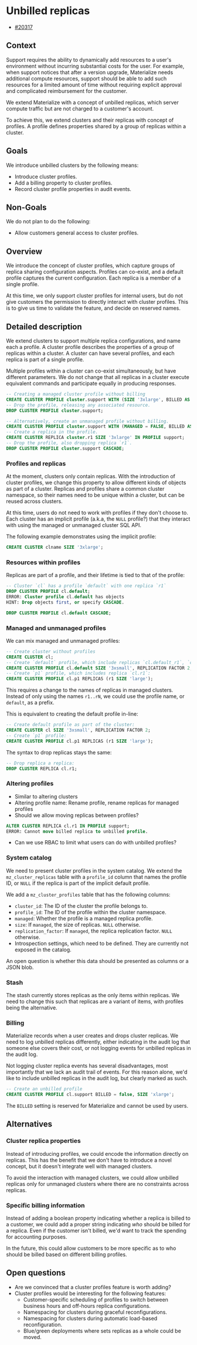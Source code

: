 # Unbilled replicas

- [#20317](https://github.com/MaterializeInc/materialize/issues/20317)

## Context

Support requires the ability to dynamically add resources to a user's environment
without incurring substantial costs for the user. For example, when support
notices that after a version upgrade, Materialize needs additional compute
resources, support should be able to add such resources for a limited amount of
time without requiring explicit approval and complicated reimbursement for the
customer.

We extend Materialize with a concept of unbilled replicas, which server compute
traffic but are not charged to a customer's account.

To achieve this, we extend clusters and their replicas with concept of profiles.
A profile defines properties shared by a group of replicas within a cluster.

## Goals

We introduce unbilled clusters by the following means:
* Introduce cluster profiles.
* Add a billing property to cluster profiles.
* Record cluster profile properties in audit events.

## Non-Goals

We do not plan to do the following:
* Allow customers general access to cluster profiles.

## Overview

We introduce the concept of cluster profiles, which capture groups
of replica sharing configuration aspects. Profiles can co-exist, and a default
profile captures the current configuration. Each replica is a member of a single
profile.

At this time, we only support cluster profiles for internal users, but do not
give customers the permission to directly interact with cluster profiles. This
is to give us time to validate the feature, and decide on reserved names.

## Detailed description

We extend clusters to support multiple replica configurations, and name each a profile.
A cluster profile describes the properties of a group of replicas within a cluster.
A cluster can have several profiles, and each replica is part of a single profile.

Multiple profiles within a cluster can co-exist simultaneously, but have different parameters.
We do not change that all replicas in a cluster execute equivalent commands and participate equally in producing responses.

```sql
-- Creating a managed cluster profile without billing
CREATE CLUSTER PROFILE cluster.support WITH (SIZE '3xlarge', BILLED AS 'unbilled');
-- Drop the profile, releasing any associated resource.
DROP CLUSTER PROFILE cluster.support;

-- Alternatively, create an unmanaged profile without billing.
CREATE CLUSTER PROFILE cluster.support WITH (MANAGED = FALSE, BILLED AS 'unbilled');
-- Create a replica in the profile.
CREATE CLUSTER REPLICA cluster.r1 SIZE '3xlarge' IN PROFILE support;
-- Drop the profile, also dropping replica `r1`.
DROP CLUSTER PROFILE cluster.support CASCADE;
```

### Profiles and replicas

At the moment, clusters only contain replicas.
With the introduction of cluster profiles, we change this property to allow different kinds of objects as part of a cluster.
Replicas and profiles share a common cluster namespace, so their names need to be unique within a cluster, but can be reused across clusters.

At this time, users do not need to work with profiles if they don't choose to.
Each cluster has an implicit profile (a.k.a, the `NULL` profile?) that they interact with using the managed or unmanaged cluster SQL API.

The following example demonstrates using the implicit profile:
```sql
CREATE CLUSTER clname SIZE '3xlarge';
```

### Resources within profiles

Replicas are part of a profile, and their lifetime is tied to that of the profile:

```sql
-- Cluster `cl` has a profile `default` with one replica `r1`
DROP CLUSTER PROFILE cl.default;
ERROR: Cluster profile cl.default has objects
HINT: Drop objects first, or specify CASCADE.

DROP CLUSTER PROFILE cl.default CASCADE;
```

### Managed and unmanaged profiles

We can mix managed and unmanaged profiles:

```sql
-- Create cluster without profiles
CREATE CLUSTER cl;
-- Create `default` profile, which include replicas `cl.default_r1`, `cl.default_r2`:
CREATE CLUSTER PROFILE cl.default SIZE '3xsmall', REPLICATION FACTOR 2;
-- Create `p1` profile, which includes replica `cl.r1`:
CREATE CLUSTER PROFILE cl.p1 REPLICAS (r1 SIZE 'large');
```

This requires a change to the names of replicas in managed clusters. Instead of
only using the names `r1..rN`, we could use the profile name, or `default`, as a
prefix.

This is equivalent to creating the default profile in-line:

```sql
-- Create default profile as part of the cluster:
CREATE CLUSTER cl SIZE '3xsmall', REPLICATION FACTOR 2;
-- Create `p1` profile:
CREATE CLUSTER PROFILE cl.p1 REPLICAS (r1 SIZE 'large');
```

The syntax to drop replicas stays the same:

```sql
-- Drop replica a replica:
DROP CLUSTER REPLICA cl.r1;
```

### Altering profiles

* Similar to altering clusters
* Altering profile name: Rename profile, rename replicas for managed profiles
* Should we allow moving replicas between profiles?

```sql
ALTER CLUSTER REPLICA cl.r1 IN PROFILE support;
ERROR: Cannot move billed replica to unbilled profile.
```

* Can we use RBAC to limit what users can do with unbilled profiles?

### System catalog

We need to present cluster profiles in the system catalog.
We extend the `mz_cluster_replicas` table with a `profile_id` column that names the profile ID, or `NULL` if the replica is part of the implicit default profile.

We add a `mz_cluster_profiles` table that has the following columns:
* `cluster_id`: The ID of the cluster the profile belongs to.
* `profile_id`: The ID of the profile within the cluster namespace.
* `managed`: Whether the profile is a managed replica profile.
* `size`: If `managed`, the size of replicas. `NULL` otherwise.
* `replication_factor`:  If `managed`, the replica replication factor. `NULL` otherwise.
* Introspection settings, which need to be defined. They are currently not exposed in the catalog.

An open question is whether this data should be presented as columns or a JSON blob.

### Stash

The stash currently stores replicas as the only items within replicas.
We need to change this such that replicas are a variant of items, with profiles being the alternative.



### Billing

Materialize records when a user creates and drops cluster replicas. We need to
log unbilled replicas differently, either indicating in the audit log that
someone else covers their cost, or not logging events for unbilled replicas in
the audit log.

Not logging cluster replica events has several disadvantages, most importantly
that we lack an audit trail of events. For this reason alone, we'd like to
include unbilled replicas in the audit log, but clearly marked as such.

```sql
-- Create an unbilled profile
CREATE CLUSTER PROFILE cl.support BILLED = false, SIZE 'xlarge';
```

The `BILLED` setting is reserved for Materialize and cannot be used by users.

## Alternatives

### Cluster replica properties

Instead of introducing profiles, we could encode the information directly on
replicas. This has the benefit that we don't have to introduce a novel concept,
but it doesn't integrate well with managed clusters.

To avoid the interaction with managed clusters, we could allow unbilled replicas
only for unmanaged clusters where there are no constraints across replicas.

### Specific billing information

Instead of adding a boolean property indicating whether a replica is billed to a
customer, we could add a proper string indicating _who_ should be billed for a
replica. Even if the customer isn't billed, we'd want to track the spending for
accounting purposes.

In the future, this could allow customers to be more specific as to who should
be billed based on different billing profiles.

## Open questions

* Are we convinced that a cluster profiles feature is worth adding?
* Cluster profiles would be interesting for the following features:
  * Customer-specific scheduling of profiles to switch between business hours
    and off-hours replica configurations.
  * Namespacing for clusters during graceful reconfigurations.
  * Namespacing for clusters during automatic load-based reconfiguration.
  * Blue/green deployments where sets replicas as a whole could be moved.
